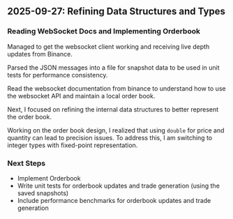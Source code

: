 ## 2025-09-27: Refining Data Structures and Types

### Reading WebSocket Docs and Implementing Orderbook

Managed to get the websocket client working and receiving live depth updates from Binance.

Parsed the JSON messages into a file for snapshot data to be used in unit tests for performance consistency.

Read the websocket documentation from binance to understand how to use the websocket API and maintain a local order book.

Next, I focused on refining the internal data structures to better represent the order book.

Working on the order book design, I realized that using `double` for price and quantity can lead to precision issues. To address this, I am switching to integer types with fixed-point representation.

### Next Steps
- Implement Orderbook
- Write unit tests for orderbook updates and trade generation (using the saved snapshots)
- Include performance benchmarks for orderbook updates and trade generation



